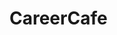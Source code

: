 # CareerCafe

<!-- npm --v -->
<!-- npm init // step by step, press enter to skip -->
<!-- npm init -y // everything default  -->
<!-- npm install -D nodemon  -->
<!-- npm i nodemon --save-dev -->
<!-- npm install dotenv express express-async-handler jsonwebtoken mongoose morgan nodemailer slugify bcrypt body-parser cookie-parser cors shortid -->

<!-- Folders functionalty
config -- dbconnections
controller -- CRUD
middlewares -- create auth middlewares etc
models -- Schema
routes -- like post get put etc -->

<!-- using extention
node-readme -->
